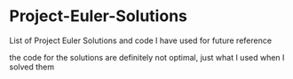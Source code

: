 # Project-Euler-Solutions
List of Project Euler Solutions and code I have used for future reference

the code for the solutions are definitely not optimal, just what I used when I solved them
